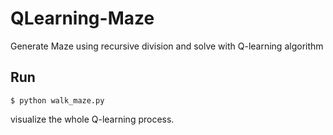 # QLearning-Maze
Generate Maze using recursive division and solve with Q-learning algorithm


## Run

```
$ python walk_maze.py
```
visualize the whole Q-learning process.
